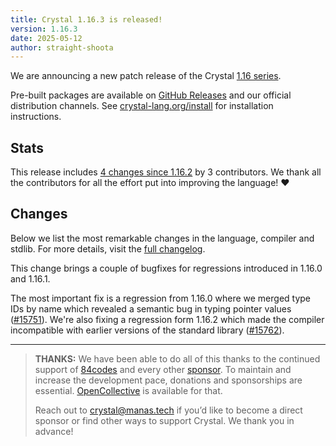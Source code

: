 ```yaml
---
title: Crystal 1.16.3 is released!
version: 1.16.3
date: 2025-05-12
author: straight-shoota
---
```

We are announcing a new patch release of the Crystal [1.16 series](/_releases/2025-04-09-1.16.0-released.md).

Pre-built packages are available on [GitHub Releases](https://github.com/crystal-lang/crystal/releases/tag/1.16.3)
and our official distribution channels.
See [crystal-lang.org/install](https://crystal-lang.org/install/) for
installation instructions.

## Stats

This release includes [4 changes since 1.16.2](https://github.com/crystal-lang/crystal/pulls?q=is%3Apr+milestone%3A1.16.3)
by 3 contributors.  We thank all the contributors for all the effort put into
improving the language! ❤️

## Changes

Below we list the most remarkable changes in the language, compiler and stdlib.
For more details, visit the [full changelog](https://github.com/crystal-lang/crystal/releases/tag/1.16.3).

This change brings a couple of bugfixes for regressions introduced in 1.16.0 and 1.16.1.

The most important fix is a regression from 1.16.0 where we merged type IDs by name which revealed a semantic
bug in typing pointer values ([#15751]).
We're also fixing a regression form 1.16.2 which made the compiler incompatible with earlier versions of the standard library ([#15762]).

[#15751]: https://github.com/crystal-lang/crystal/issues/15751
[#15762]: https://github.com/crystal-lang/crystal/issues/15762

---

> **THANKS:**
> We have been able to do all of this thanks to the continued support of [84codes](https://www.84codes.com/) and every other [sponsor](/sponsors).
> To maintain and increase the development pace, donations and sponsorships are
> essential.  [OpenCollective](https://opencollective.com/crystal-lang) is
> available for that.
>
> Reach out to [crystal@manas.tech](mailto:crystal@manas.tech)
> if you’d like to become a direct sponsor or find other ways to support Crystal.
> We thank you in advance!
